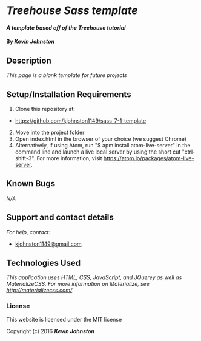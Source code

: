 # _Treehouse Sass template_

#### _A template based off of the Treehouse tutorial_

#### By _**Kevin Johnston**_

## Description

_This page is a blank template for future projects_

## Setup/Installation Requirements

1. Clone this repository at:
  * https://github.com/kjohnston1149/sass-7-1-template
2. Move into the project folder
3. Open index.html in the browser of your choice (we suggest Chrome)
4. Alternatively, if using Atom, run "$ apm install atom-live-server" in the command line and launch a live local server by using the short cut "ctrl-shift-3".  For more information, visit https://atom.io/packages/atom-live-server.

## Known Bugs

_N/A_

## Support and contact details

_For help, contact:_
* [kjohnston1149@gmail.com](mailto:kjohnston1149@gmail.com)

## Technologies Used

_This application uses HTML, CSS, JavaScript, and JQuerey as well as MaterializeCSS.  For more information on Materialize, see http://materializecss.com/_

### License

This website is licensed under the MIT license

Copyright (c) 2016 **_Kevin Johnston_**
